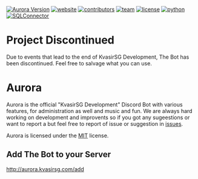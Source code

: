 [![Aurora Version](https://img.shields.io/badge/AuroraVersion-1.1.0:03-red.svg)](https://github.com/KvasirSGDevelopment/Aurora/blob/master/Version.md)
[![website](https://img.shields.io/badge/Website-KvasigSG-blue.svg)](http://kvasirsg.com/)
[![contributors](https://img.shields.io/badge/contributors-6-blue.svg)](https://github.com/KvasirSGDevelopment/Aurora/graphs/contributors)
[![team](https://img.shields.io/badge/Team_Members-2-blue.svg)](https://github.com/KvasirSGDevelopment/Aurora/blob/AuroraV2/Credits.md)
[![license](https://img.shields.io/github/license/mashape/apistatus.svg)](https://github.com/KvasirSGDevelopment/Aurora/blob/master/LICENSE.md)
[![python](https://img.shields.io/badge/Python-3.6.0-blue.svg)](https://www.python.org/downloads/release/python-360/)
[![SQLConnector](https://img.shields.io/badge/MySQL%20--%20Connector-2.1.4-blue.svg)](https://dev.mysql.com/doc/connector-python/en/connector-python-installation.html)
 <br>

# Project Discontinued
Due to events that lead to the end of KvasirSG Development, The Bot has been discontinued. Feel free to salvage what you can use.
# Aurora
Aurora is the official "KvasirSG Development" Discord Bot with various features, for administration as well and music and fun.
We are always hard working on development and improvents so if you got any sugeestions or want to report a but feel free to
report of issue or suggestion in <a href="https://github.com/KvasirSGDevelopment/Aurora/issues">issues</a>.

Aurora is licensed under the <a href="https://github.com/KvasirSGDevelopment/Aurora/blob/master/LICENSE.md">MIT</a> license.

## Add The Bot to your Server
http://aurora.kvasirsg.com/add
